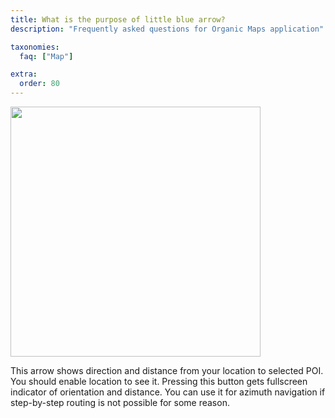 ```yaml
---
title: What is the purpose of little blue arrow?
description: "Frequently asked questions for Organic Maps application"

taxonomies:
  faq: ["Map"]

extra:
  order: 80
---
```


<img src="/images/faq/faq-map-blue-arrow.jpg" width="400px"/>

This arrow shows direction and distance from your location to selected POI. You should enable location to see it.
Pressing this button gets fullscreen indicator of orientation and distance.
You can use it for azimuth navigation if step-by-step routing is not possible for some reason.
